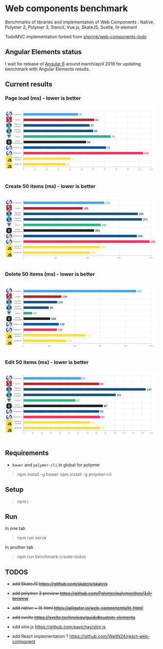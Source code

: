 # Web components benchmark

Benchmarks of libraries and implementation of Web Components : Native, Polymer 2, Polymer 3, Stencil, Vue.js, SkateJS, Svelte, lit-element

TodoMVC implementation forked from [shprink/web-components-todo](https://github.com/shprink/web-components-todo)

## Angular Elements status

I wait for release of [Angular 6](https://github.com/angular/angular/milestone/81) around march/april 2018 for updating benchmark with Angular Elements results.

## Current results

### Page load (ms) - lower is better

![page-load](./screenshots/benchmark_page-load.png)

### Create 50 items (ms) - lower is better

![create](./screenshots/benchmark_create.png)

### Delete 50 items (ms) - lower is better

![delete](./screenshots/benchmark_delete.png)

### Edit 50 items (ms) - lower is better

![edit](./screenshots/benchmark_edit.png)

## Requirements

* `bower` and `polymer-cli` in global for polymer

> npm install -g bower
> npm install -g polymer-cli

## Setup

> npm i

## Run

In one tab

> npm run serve

In another tab

> npm run benchmark-create-todos

## TODOS

* ~~add SkateJS https://github.com/skatejs/skatejs~~
* ~~add polymer 3 preview https://github.com/Polymer/polymer/tree/3.0-preview~~
* ~~add native + lit-html https://alligator.io/web-components/lit-html/~~
* ~~add svelte https://svelte.technology/guide#custom-elements~~

* add slim.js https://github.com/eavichay/slim.js
* add React implementation ? https://github.com/WeltN24/react-web-component
